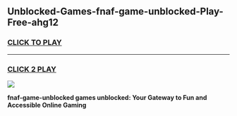 
## Unblocked-Games-fnaf-game-unblocked-Play-Free-ahg12
<h3>
<a href="https://premium76.site?title=fnaf-game-unblocked&ref=23A">CLICK TO PLAY</a></h3>
<hr>

<h3>
<a href="https://premium76.site?title=fnaf-game-unblocked&ref=23A">CLICK 2 PLAY</a>
  
</h3>

<a href="https://premium76.site?title=fnaf-game-unblocked&ref=23A"><img src="https://clearcache.store/games.png"></a>


**fnaf-game-unblocked games unblocked: Your Gateway to Fun and Accessible Online Gaming**
